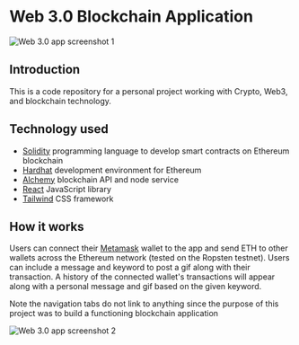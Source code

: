 # Web 3.0 Blockchain Application
![Web 3.0 app screenshot 1](https://i.postimg.cc/XYftP2Sx/web3-blockchain-app-stevenparra-digital-png-screenshot-1.png)

## Introduction
This is a code repository for a personal project working with Crypto, Web3, and blockchain technology.

## Technology used

- [Solidity](https://soliditylang.org/) programming language to develop smart contracts on Ethereum blockchain 
- [Hardhat](https://hardhat.org/) development environment for Ethereum
- [Alchemy](https://alchemy.com/) blockchain API and node service
- [React](https://reactjs.org/) JavaScript library
- [Tailwind](https://tailwindcss.com/) CSS framework 

## How it works

Users can connect their [Metamask](https://metamask.io/) wallet to the app and send ETH to other wallets across the Ethereum network (tested on the Ropsten testnet). Users can include a message and keyword to post a gif along with their transaction. A history of the connected wallet's transactions will appear along with a personal message and gif based on the given keyword.

Note the navigation tabs do not link to anything since the purpose of this project was to build a functioning blockchain application 

![Web 3.0 app screenshot 2](https://i.postimg.cc/pdP3MDPv/web3-blockchain-app-stevenparra-digital-png-screenshot-2.png)

 